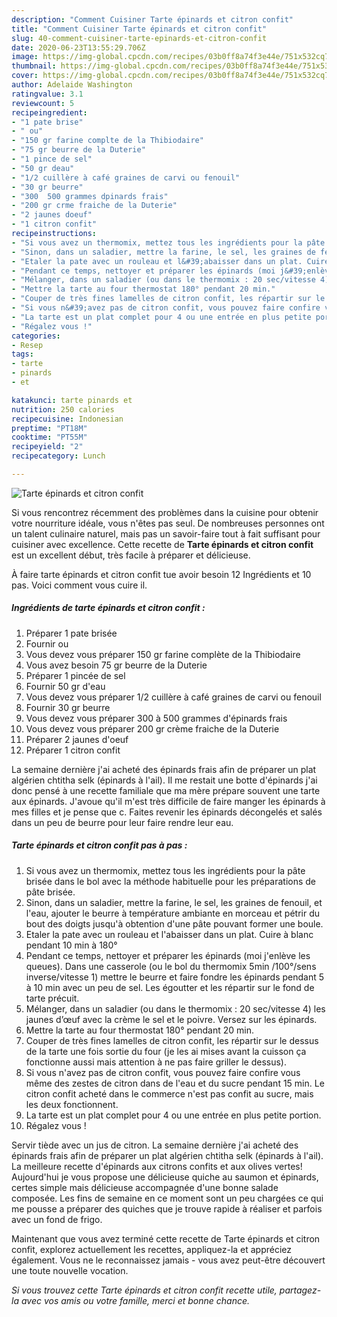 ```yaml
---
description: "Comment Cuisiner Tarte épinards et citron confit"
title: "Comment Cuisiner Tarte épinards et citron confit"
slug: 40-comment-cuisiner-tarte-epinards-et-citron-confit
date: 2020-06-23T13:55:29.706Z
image: https://img-global.cpcdn.com/recipes/03b0ff8a74f3e44e/751x532cq70/tarte-epinards-et-citron-confit-photo-principale-de-la-recette.jpg
thumbnail: https://img-global.cpcdn.com/recipes/03b0ff8a74f3e44e/751x532cq70/tarte-epinards-et-citron-confit-photo-principale-de-la-recette.jpg
cover: https://img-global.cpcdn.com/recipes/03b0ff8a74f3e44e/751x532cq70/tarte-epinards-et-citron-confit-photo-principale-de-la-recette.jpg
author: Adelaide Washington
ratingvalue: 3.1
reviewcount: 5
recipeingredient:
- "1 pate brise"
- " ou"
- "150 gr farine complte de la Thibiodaire"
- "75 gr beurre de la Duterie"
- "1 pince de sel"
- "50 gr deau"
- "1/2 cuillère à café graines de carvi ou fenouil"
- "30 gr beurre"
- "300  500 grammes dpinards frais"
- "200 gr crme fraiche de la Duterie"
- "2 jaunes doeuf"
- "1 citron confit"
recipeinstructions:
- "Si vous avez un thermomix, mettez tous les ingrédients pour la pâte brisée dans le bol avec la méthode habituelle pour les préparations de pâte brisée."
- "Sinon, dans un saladier, mettre la farine, le sel, les graines de fenouil, et l&#39;eau, ajouter le beurre à température ambiante en morceau et pétrir du bout des doigts jusqu&#39;à obtention d&#39;une pâte pouvant former une boule."
- "Etaler la pate avec un rouleau et l&#39;abaisser dans un plat. Cuire à blanc pendant 10 min à 180°"
- "Pendant ce temps, nettoyer et préparer les épinards (moi j&#39;enlève les queues). Dans une casserole (ou le bol du thermomix 5min /100°/sens inverse/vitesse 1) mettre le beurre et faire fondre les épinards pendant 5 à 10 min avec un peu de sel. Les égoutter et les répartir sur le fond de tarte précuit."
- "Mélanger, dans un saladier (ou dans le thermomix : 20 sec/vitesse 4) les jaunes d’œuf avec la crème le sel et le poivre. Versez sur les épinards."
- "Mettre la tarte au four thermostat 180° pendant 20 min."
- "Couper de très fines lamelles de citron confit, les répartir sur le dessus de la tarte une fois sortie du four (je les ai mises avant la cuisson ça fonctionne aussi mais attention à ne pas faire griller le dessus)."
- "Si vous n&#39;avez pas de citron confit, vous pouvez faire confire vous même des zestes de citron dans de l&#39;eau et du sucre pendant 15 min. Le citron confit acheté dans le commerce n&#39;est pas confit au sucre, mais les deux fonctionnent."
- "La tarte est un plat complet pour 4 ou une entrée en plus petite portion."
- "Régalez vous !"
categories:
- Resep
tags:
- tarte
- pinards
- et

katakunci: tarte pinards et 
nutrition: 250 calories
recipecuisine: Indonesian
preptime: "PT18M"
cooktime: "PT55M"
recipeyield: "2"
recipecategory: Lunch

---
```



![Tarte épinards et citron confit](https://img-global.cpcdn.com/recipes/03b0ff8a74f3e44e/751x532cq70/tarte-epinards-et-citron-confit-photo-principale-de-la-recette.jpg)

Si vous rencontrez récemment des problèmes dans la cuisine pour obtenir votre nourriture idéale, vous n'êtes pas seul. De nombreuses personnes ont un talent culinaire naturel, mais pas un savoir-faire tout à fait suffisant pour cuisiner avec excellence. Cette recette de <strong> Tarte épinards et citron confit </strong> est un excellent début, très facile à préparer et délicieuse.

<!--inarticleads1-->

À faire tarte épinards et citron confit tue avoir besoin 12 Ingrédients et 10 pas. Voici comment vous cuire il.

##### Ingrédients de tarte épinards et citron confit :

1. Préparer 1 pate brisée
1. Fournir  ou
1. Vous devez vous préparer 150 gr farine complète de la Thibiodaire
1. Vous avez besoin 75 gr beurre de la Duterie
1. Préparer 1 pincée de sel
1. Fournir 50 gr d&#39;eau
1. Vous devez vous préparer 1/2 cuillère à café graines de carvi ou fenouil
1. Fournir 30 gr beurre
1. Vous devez vous préparer 300 à 500 grammes d&#39;épinards frais
1. Vous devez vous préparer 200 gr crème fraiche de la Duterie
1. Préparer 2 jaunes d&#39;oeuf
1. Préparer 1 citron confit


La semaine dernière j&#39;ai acheté des épinards frais afin de préparer un plat algérien chtitha selk (épinards à l&#39;ail). Il me restait une botte d&#39;épinards j&#39;ai donc pensé à une recette familiale que ma mère prépare souvent une tarte aux épinards. J&#39;avoue qu&#39;il m&#39;est très difficile de faire manger les épinards à mes filles et je pense que c. Faites revenir les épinards décongelés et salés dans un peu de beurre pour leur faire rendre leur eau. 

<!--inarticleads2-->

##### Tarte épinards et citron confit pas à pas :

1. Si vous avez un thermomix, mettez tous les ingrédients pour la pâte brisée dans le bol avec la méthode habituelle pour les préparations de pâte brisée.
1. Sinon, dans un saladier, mettre la farine, le sel, les graines de fenouil, et l&#39;eau, ajouter le beurre à température ambiante en morceau et pétrir du bout des doigts jusqu&#39;à obtention d&#39;une pâte pouvant former une boule.
1. Etaler la pate avec un rouleau et l&#39;abaisser dans un plat. Cuire à blanc pendant 10 min à 180°
1. Pendant ce temps, nettoyer et préparer les épinards (moi j&#39;enlève les queues). Dans une casserole (ou le bol du thermomix 5min /100°/sens inverse/vitesse 1) mettre le beurre et faire fondre les épinards pendant 5 à 10 min avec un peu de sel. Les égoutter et les répartir sur le fond de tarte précuit.
1. Mélanger, dans un saladier (ou dans le thermomix : 20 sec/vitesse 4) les jaunes d’œuf avec la crème le sel et le poivre. Versez sur les épinards.
1. Mettre la tarte au four thermostat 180° pendant 20 min.
1. Couper de très fines lamelles de citron confit, les répartir sur le dessus de la tarte une fois sortie du four (je les ai mises avant la cuisson ça fonctionne aussi mais attention à ne pas faire griller le dessus).
1. Si vous n&#39;avez pas de citron confit, vous pouvez faire confire vous même des zestes de citron dans de l&#39;eau et du sucre pendant 15 min. Le citron confit acheté dans le commerce n&#39;est pas confit au sucre, mais les deux fonctionnent.
1. La tarte est un plat complet pour 4 ou une entrée en plus petite portion.
1. Régalez vous !


Servir tiède avec un jus de citron. La semaine dernière j&#39;ai acheté des épinards frais afin de préparer un plat algérien chtitha selk (épinards à l&#39;ail). La meilleure recette d&#39;épinards aux citrons confits et aux olives vertes! Aujourd&#39;hui je vous propose une délicieuse quiche au saumon et épinards, certes simple mais délicieuse accompagnée d&#39;une bonne salade composée. Les fins de semaine en ce moment sont un peu chargées ce qui me pousse a préparer des quiches que je trouve rapide à réaliser et parfois avec un fond de frigo. 

<!--inarticleads1-->

<p>
Maintenant que vous avez terminé cette recette de Tarte épinards et citron confit, explorez actuellement les recettes, appliquez-la et appréciez également. Vous ne le reconnaissez jamais - vous avez peut-être découvert une toute nouvelle vocation.
</p>

<p>
<i>Si vous trouvez cette Tarte épinards et citron confit recette utile, partagez-la avec vos amis ou votre famille, merci et bonne chance.</i>
</p>
